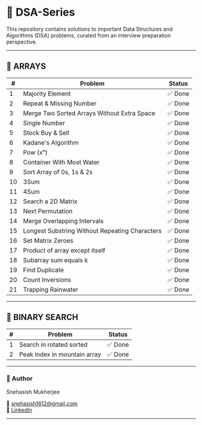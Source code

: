 # 📘 DSA-Series
This repository contains solutions to important Data Structures and Algorithms (DSA) problems, curated from an interview preparation perspective.

---

## 📂 ARRAYS

| #  | Problem                                      | Status |
|----|----------------------------------------------|--------|
| 1  | Majority Element                             | ✅ Done |
| 2  | Repeat & Missing Number                      | ✅ Done |
| 3  | Merge Two Sorted Arrays Without Extra Space  | ✅ Done |
| 4  | Single Number                                | ✅ Done |
| 5  | Stock Buy & Sell                             | ✅ Done |
| 6  | Kadane's Algorithm                           | ✅ Done |
| 7  | Pow (xⁿ)                                     | ✅ Done |
| 8  | Container With Most Water                    | ✅ Done |
| 9  | Sort Array of 0s, 1s & 2s                    | ✅ Done |
| 10 | 3Sum                                         | ✅ Done |
| 11 | 4Sum                                         | ✅ Done |
| 12 | Search a 2D Matrix                           | ✅ Done |
| 13 | Next Permutation                             | ✅ Done |
| 14 | Merge Overlapping Intervals                  | ✅ Done |
| 15 | Longest Substring Without Repeating Characters | ✅ Done |
| 16 | Set Matrix Zeroes                            | ✅ Done |
| 17 | Product of array except itself               | ✅ Done |
| 18 | Subarray sum equals k                        | ✅ Done |
| 19 | Find Duplicate                               | ✅ Done |
| 20 | Count Inversions                             | ✅ Done |
| 21 | Trapping Rainwater                           | ✅ Done |

---

## 📂 BINARY SEARCH

| #  | Problem                                      | Status |
|----|----------------------------------------------|--------|
| 1  | Search in rotated sorted                     | ✅ Done |
| 2  | Peak index in mountain array                 | ✅ Done |

---
### 📌 Author
Snehasish Mukherjee

📧 [snehasish1612@gmail.com](mailto:snehasish1612@gmail.com)  
🔗 [LinkedIn](https://linkedin.com/in/snehasish1612)

---
